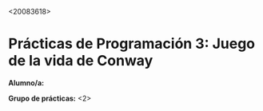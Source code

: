 <20083618>

# Prácticas de Programación 3: Juego de la vida de Conway
**Alumno/a:**<Saul Verdu Aparicio>

**Grupo de prácticas:** <2>
